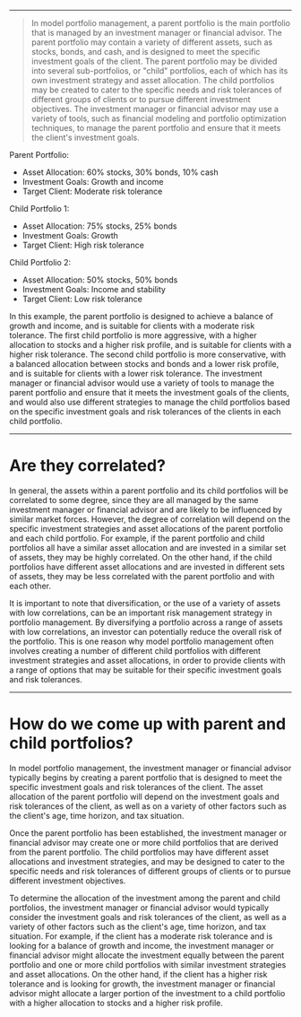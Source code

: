 
----

> In model portfolio management, a parent portfolio is the main portfolio that is managed by an investment manager or financial advisor. The parent portfolio may contain a variety of different assets, such as stocks, bonds, and cash, and is designed to meet the specific investment goals of the client. The parent portfolio may be divided into several sub-portfolios, or "child" portfolios, each of which has its own investment strategy and asset allocation. The child portfolios may be created to cater to the specific needs and risk tolerances of different groups of clients or to pursue different investment objectives. The investment manager or financial advisor may use a variety of tools, such as financial modeling and portfolio optimization techniques, to manage the parent portfolio and ensure that it meets the client's investment goals.

Parent Portfolio:

-   Asset Allocation: 60% stocks, 30% bonds, 10% cash
-   Investment Goals: Growth and income
-   Target Client: Moderate risk tolerance

Child Portfolio 1:

-   Asset Allocation: 75% stocks, 25% bonds
-   Investment Goals: Growth
-   Target Client: High risk tolerance

Child Portfolio 2:

-   Asset Allocation: 50% stocks, 50% bonds
-   Investment Goals: Income and stability
-   Target Client: Low risk tolerance

In this example, the parent portfolio is designed to achieve a balance of growth and income, and is suitable for clients with a moderate risk tolerance. The first child portfolio is more aggressive, with a higher allocation to stocks and a higher risk profile, and is suitable for clients with a higher risk tolerance. The second child portfolio is more conservative, with a balanced allocation between stocks and bonds and a lower risk profile, and is suitable for clients with a lower risk tolerance. The investment manager or financial advisor would use a variety of tools to manage the parent portfolio and ensure that it meets the investment goals of the clients, and would also use different strategies to manage the child portfolios based on the specific investment goals and risk tolerances of the clients in each child portfolio.

----

# Are they correlated? 

In general, the assets within a parent portfolio and its child portfolios will be correlated to some degree, since they are all managed by the same investment manager or financial advisor and are likely to be influenced by similar market forces. However, the degree of correlation will depend on the specific investment strategies and asset allocations of the parent portfolio and each child portfolio. For example, if the parent portfolio and child portfolios all have a similar asset allocation and are invested in a similar set of assets, they may be highly correlated. On the other hand, if the child portfolios have different asset allocations and are invested in different sets of assets, they may be less correlated with the parent portfolio and with each other.

It is important to note that diversification, or the use of a variety of assets with low correlations, can be an important risk management strategy in portfolio management. By diversifying a portfolio across a range of assets with low correlations, an investor can potentially reduce the overall risk of the portfolio. This is one reason why model portfolio management often involves creating a number of different child portfolios with different investment strategies and asset allocations, in order to provide clients with a range of options that may be suitable for their specific investment goals and risk tolerances.


----

# How do we come up with parent and child portfolios?

In model portfolio management, the investment manager or financial advisor typically begins by creating a parent portfolio that is designed to meet the specific investment goals and risk tolerances of the client. The asset allocation of the parent portfolio will depend on the investment goals and risk tolerances of the client, as well as on a variety of other factors such as the client's age, time horizon, and tax situation.

Once the parent portfolio has been established, the investment manager or financial advisor may create one or more child portfolios that are derived from the parent portfolio. The child portfolios may have different asset allocations and investment strategies, and may be designed to cater to the specific needs and risk tolerances of different groups of clients or to pursue different investment objectives.

To determine the allocation of the investment among the parent and child portfolios, the investment manager or financial advisor would typically consider the investment goals and risk tolerances of the client, as well as a variety of other factors such as the client's age, time horizon, and tax situation. For example, if the client has a moderate risk tolerance and is looking for a balance of growth and income, the investment manager or financial advisor might allocate the investment equally between the parent portfolio and one or more child portfolios with similar investment strategies and asset allocations. On the other hand, if the client has a higher risk tolerance and is looking for growth, the investment manager or financial advisor might allocate a larger portion of the investment to a child portfolio with a higher allocation to stocks and a higher risk profile.